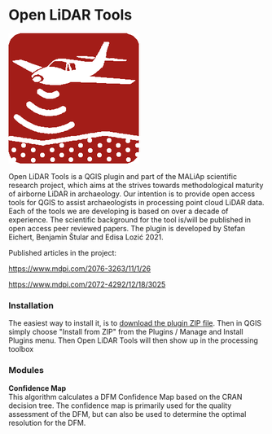 # **Open LiDAR Tools**

![Logo]( src/plugin/open_lidar_tools/icon.png "Open LiDAR Tools")

Open LiDAR Tools is a QGIS plugin and part of the MALiAp scientific research project, which aims at the strives towards methodological maturity of airborne LiDAR in archaeology. Our intention is to provide open access tools for QGIS to assist archaeologists in processing point cloud LiDAR data. Each of the tools we are developing is based on over a decade of experience. The scientific background for the tool is/will be published in open access peer reviewed papers.
The plugin is developed by Stefan Eichert, Benjamin Štular and Edisa Lozić 2021.

Published articles in the project:

https://www.mdpi.com/2076-3263/11/1/26

https://www.mdpi.com/2072-4292/12/18/3025

### **Installation**

The easiest way to install it, is to [download the plugin ZIP file](https://github.com/stefaneichert/OpenLidarTools/raw/main/src/plugin/open_lidar_tools.zip "Download Plugin as ZIP").
Then in QGIS simply choose "Install from ZIP" from the Plugins / Manage and Install Plugins menu.
Then Open LiDAR Tools will then show up in the processing toolbox


### **Modules**

**Confidence Map**  
This algorithm calculates a DFM Confidence Map based on the CRAN decision tree. The confidence map is primarily used for the quality assessment of the DFM, but can also be used to determine the optimal resolution for the DFM.

